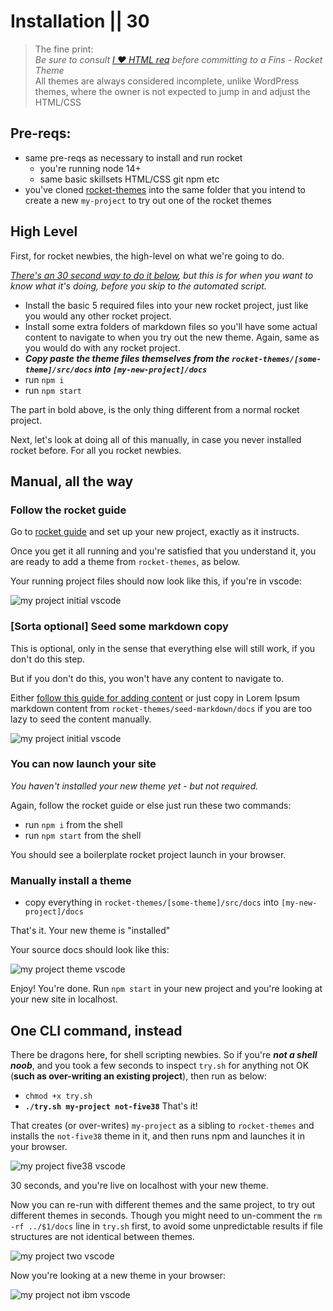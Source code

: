 # Installation || 30

> The fine print: <br>_Be sure to consult [I ♥ HTML req](/fins/html/) before committing to a Fins - Rocket Theme_ <br> All themes are always considered incomplete, unlike WordPress themes, where the owner is not expected to jump in and adjust the HTML/CSS


## Pre-reqs:

- same pre-reqs as necessary to install and run rocket
  - you're running node 14+
  - same basic skillsets HTML/CSS git npm etc 
- you've cloned [rocket-themes](https://github.com/petecarapetyan/rocket-themes) into the same folder that you intend to create a new `my-project` to try out one of the rocket themes

## High Level

First, for rocket newbies, the high-level on what we're going to do. 

_[There's an 30 second way to do it below](/fins/installation/#one-cli-command-instead), but this is for when you want to know what it's doing, before you skip to the automated script._

- Install the basic 5 required files into your new rocket project, just like you would any other rocket project.
- Install some extra folders of markdown files so you'll have some actual content to navigate to when you try out the new theme. Again, same as you would do with any rocket project.
- _**Copy paste the theme files themselves from the `rocket-themes/[some-theme]/src/docs` into `[my-new-project]/docs`**_
- run `npm i`
- run `npm start`

The part in bold above, is the only thing different from a normal rocket project.

Next, let's look at doing all of this manually, in case you never installed rocket before. For all you rocket newbies.

## Manual, all the way

### Follow the rocket guide

Go to [rocket guide](https://rocket.modern-web.dev/guides/first-pages/getting-started/) and set up your new project, exactly as it instructs.

Once you get it all running and you're satisfied that you understand it, you are ready to add a theme from `rocket-themes`, as below.

Your running project files should now look like this, if you're in vscode:

<img class="bordered" src="https://storage.googleapis.com/betterology-com.appspot.com/webappwriter/img/my-project-initial-vscode.jpg" alt="my project initial vscode" />

### [Sorta optional] Seed some markdown copy

This is optional, only in the sense that everything else will still work, if you don't do this step.

But if you don't do this, you won't have any content to navigate to.

Either [follow this guide for adding content](https://rocket.modern-web.dev/guides/first-pages/adding-pages/) or just copy in Lorem Ipsum markdown content from `rocket-themes/seed-markdown/docs` if you are too lazy to seed the content manually.

<img class="bordered" src="https://storage.googleapis.com/betterology-com.appspot.com/webappwriter/img/my-project-lorem-vscode.jpg" alt="my project initial vscode" />

### You can now launch your site

_You haven't installed your new theme yet - but not required._

Again, follow the rocket guide or else just run these two commands:

- run `npm i` from the shell
- run `npm start` from the shell

You should see a boilerplate rocket project launch in your browser.

### Manually install a theme

- copy everything in `rocket-themes/[some-theme]/src/docs` into `[my-new-project]/docs`

That's it. Your new theme is "installed"

Your source docs should look like this:

<img class="bordered" src="https://storage.googleapis.com/betterology-com.appspot.com/webappwriter/img/my-project-theme-vscode.jpg" alt="my project theme vscode" />

Enjoy! You're done. Run `npm start` in your new project and you're looking at your new site in localhost.

## One CLI command, instead

There be dragons here, for shell scripting newbies. So if you're _**not a shell noob**_, and you took a few seconds to inspect `try.sh` for  anything not OK (**such as over-writing an existing project**), then run as below:

- `chmod +x try.sh`
- **`./try.sh my-project not-five38`** That's it!

That creates (or over-writes) `my-project` as a sibling to `rocket-themes` and installs the `not-five38` theme in it, and then runs npm and launches it in your browser.

<img class="bordered" src="https://storage.googleapis.com/betterology-com.appspot.com/webappwriter/img/my-project-five38-vscode.jpg" alt="my project five38 vscode" />

30 seconds, and you're live on localhost with your new theme.

Now you can re-run with different themes and the same project, to try out different themes in seconds. Though you might need to un-comment the `rm -rf ../$1/docs` line in `try.sh` first, to avoid some unpredictable results if file structures are not identical between themes.

<img class="bordered" src="https://storage.googleapis.com/betterology-com.appspot.com/webappwriter/img/my-project-two-vscode.jpg" alt="my project two vscode" />

Now you're looking at a new theme in your browser:

<img class="bordered" src="https://storage.googleapis.com/betterology-com.appspot.com/webappwriter/img/my-project-ibm-vscode.jpg" alt="my project not ibm vscode" />
